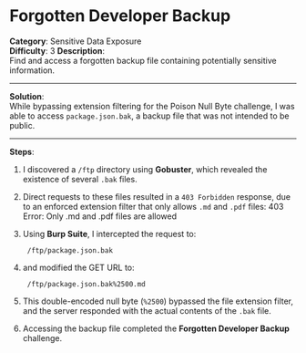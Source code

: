 # Forgotten Developer Backup

**Category**: Sensitive Data Exposure  
**Difficulty**: 3
**Description**:  
Find and access a forgotten backup file containing potentially sensitive information.

---

**Solution**:  
While bypassing extension filtering for the Poison Null Byte challenge, I was able to access `package.json.bak`, a backup file that was not intended to be public.

---

**Steps**:

1. I discovered a `/ftp` directory using **Gobuster**, which revealed the existence of several `.bak` files.

2. Direct requests to these files resulted in a `403 Forbidden` response, due to an enforced extension filter that only allows `.md` and `.pdf` files:
   403 Error: Only .md and .pdf files are allowed

3. Using **Burp Suite**, I intercepted the request to:
   
        /ftp/package.json.bak

4. and modified the GET URL to:
   
        /ftp/package.json.bak%2500.md

5. This double-encoded null byte (`%2500`) bypassed the file extension filter, and the server responded with the actual contents of the `.bak` file.

6. Accessing the backup file completed the **Forgotten Developer Backup** challenge.
